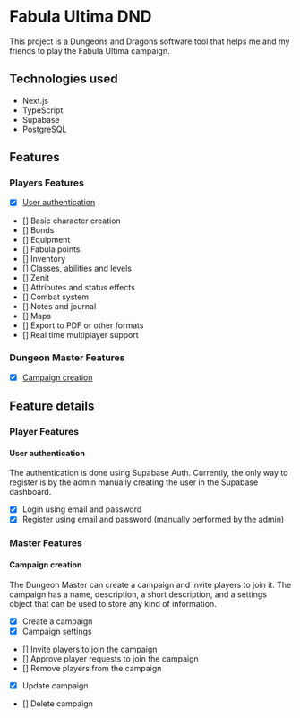 # Fabula Ultima DND

This project is a Dungeons and Dragons software tool that helps me and my friends to play the Fabula Ultima campaign.

## Technologies used

- Next.js
- TypeScript
- Supabase
- PostgreSQL

## Features

### Players Features

- [X] [User authentication](#user-authentication)
- [] Basic character creation
- [] Bonds
- [] Equipment
- [] Fabula points
- [] Inventory
- [] Classes, abilities and levels
- [] Zenit
- [] Attributes and status effects
- [] Combat system
- [] Notes and journal
- [] Maps
- [] Export to PDF or other formats
- [] Real time multiplayer support

### Dungeon Master Features

- [X] [Campaign creation](#campaign-creation)

## Feature details

### Player Features

#### User authentication

The authentication is done using Supabase Auth. Currently, the only way to register is by the admin manually creating the user in the Supabase dashboard.

- [X] Login using email and password
- [X] Register using email and password (manually performed by the admin)

### Master Features

#### Campaign creation

The Dungeon Master can create a campaign and invite players to join it. The campaign has a name, description, a short description, and a settings object that can be used to store any kind of information.

- [X] Create a campaign
- [X] Campaign settings
- [] Invite players to join the campaign
- [] Approve player requests to join the campaign
- [] Remove players from the campaign
- [X] Update campaign
- [] Delete campaign

